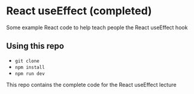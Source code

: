 # React useEffect (completed)

Some example React code to help teach people the React useEffect hook

## Using this repo

- `git clone`
- `npm install`
- `npm run dev`

This repo contains the complete code for the React useEffect lecture
